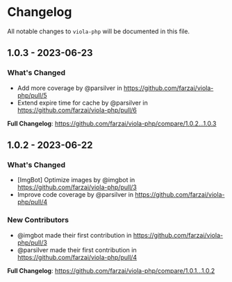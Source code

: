 # Changelog

All notable changes to `viola-php` will be documented in this file.

## 1.0.3 - 2023-06-23

### What's Changed

- Add more coverage by @parsilver in https://github.com/farzai/viola-php/pull/5
- Extend expire time for cache by @parsilver in https://github.com/farzai/viola-php/pull/6

**Full Changelog**: https://github.com/farzai/viola-php/compare/1.0.2...1.0.3

## 1.0.2 - 2023-06-22

### What's Changed

- [ImgBot] Optimize images by @imgbot in https://github.com/farzai/viola-php/pull/3
- Improve code coverage by @parsilver in https://github.com/farzai/viola-php/pull/4

### New Contributors

- @imgbot made their first contribution in https://github.com/farzai/viola-php/pull/3
- @parsilver made their first contribution in https://github.com/farzai/viola-php/pull/4

**Full Changelog**: https://github.com/farzai/viola-php/compare/1.0.1...1.0.2
